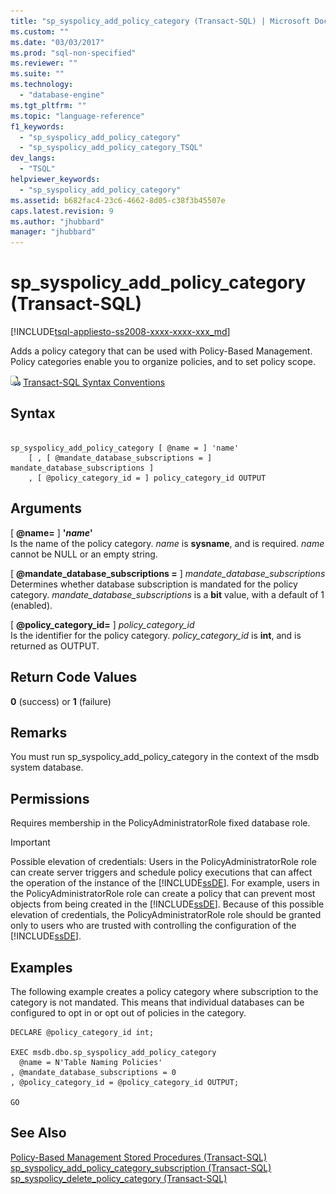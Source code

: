 ```yaml
---
title: "sp_syspolicy_add_policy_category (Transact-SQL) | Microsoft Docs"
ms.custom: ""
ms.date: "03/03/2017"
ms.prod: "sql-non-specified"
ms.reviewer: ""
ms.suite: ""
ms.technology: 
  - "database-engine"
ms.tgt_pltfrm: ""
ms.topic: "language-reference"
f1_keywords: 
  - "sp_syspolicy_add_policy_category"
  - "sp_syspolicy_add_policy_category_TSQL"
dev_langs: 
  - "TSQL"
helpviewer_keywords: 
  - "sp_syspolicy_add_policy_category"
ms.assetid: b682fac4-23c6-4662-8d05-c38f3b45507e
caps.latest.revision: 9
ms.author: "jhubbard"
manager: "jhubbard"
---
```

# sp_syspolicy_add_policy_category (Transact-SQL)
[!INCLUDE[tsql-appliesto-ss2008-xxxx-xxxx-xxx_md](../../database-engine/configure/windows/includes/tsql-appliesto-ss2008-xxxx-xxxx-xxx-md.md)]

  Adds a policy category that can be used with Policy-Based Management. Policy categories enable you to organize policies, and to set policy scope.  
  
 ![Topic link icon](../../database-engine/configure/windows/media/topic-link.gif "Topic link icon") [Transact-SQL Syntax Conventions](../Topic/Transact-SQL%20Syntax%20Conventions%20\(Transact-SQL\).md)  
  
## Syntax  
  
```  
  
sp_syspolicy_add_policy_category [ @name = ] 'name'  
    [ , [ @mandate_database_subscriptions = ] mandate_database_subscriptions ]  
    , [ @policy_category_id = ] policy_category_id OUTPUT  
```  
  
## Arguments  
 [ **@name=** ] **'***name***'**  
 Is the name of the policy category. *name* is **sysname**, and is required. *name* cannot be NULL or an empty string.  
  
 [ **@mandate_database_subscriptions =** ] *mandate_database_subscriptions*  
 Determines whether database subscription is mandated for the policy category. *mandate_database_subscriptions* is a **bit** value, with a default of 1 (enabled).  
  
 [ **@policy_category_id=** ] *policy_category_id*  
 Is the identifier for the policy category. *policy_category_id* is **int**, and is returned as OUTPUT.  
  
## Return Code Values  
 **0** (success) or **1** (failure)  
  
## Remarks  
 You must run sp_syspolicy_add_policy_category in the context of the msdb system database.  
  
## Permissions  
 Requires membership in the PolicyAdministratorRole fixed database role.  
  
> [!IMPORTANT]  
>  Possible elevation of credentials: Users in the PolicyAdministratorRole role can create server triggers and schedule policy executions that can affect the operation of the instance of the [!INCLUDE[ssDE](../../analysis-services/instances/install/windows/includes/ssde-md.md)]. For example, users in the PolicyAdministratorRole role can create a policy that can prevent most objects from being created in the [!INCLUDE[ssDE](../../analysis-services/instances/install/windows/includes/ssde-md.md)]. Because of this possible elevation of credentials, the PolicyAdministratorRole role should be granted only to users who are trusted with controlling the configuration of the [!INCLUDE[ssDE](../../analysis-services/instances/install/windows/includes/ssde-md.md)].  
  
## Examples  
 The following example creates a policy category where subscription to the category is not mandated. This means that individual databases can be configured to opt in or opt out of policies in the category.  
  
```  
DECLARE @policy_category_id int;  
  
EXEC msdb.dbo.sp_syspolicy_add_policy_category  
  @name = N'Table Naming Policies'  
, @mandate_database_subscriptions = 0  
, @policy_category_id = @policy_category_id OUTPUT;  
  
GO  
```  
  
## See Also  
 [Policy-Based Management Stored Procedures &#40;Transact-SQL&#41;](../../relational-databases/system-stored-procedures/policy-based-management-stored-procedures-transact-sql.md)   
 [sp_syspolicy_add_policy_category_subscription &#40;Transact-SQL&#41;](../../relational-databases/system-stored-procedures/sp-syspolicy-add-policy-category-subscription-transact-sql.md)   
 [sp_syspolicy_delete_policy_category &#40;Transact-SQL&#41;](../../relational-databases/system-stored-procedures/sp-syspolicy-delete-policy-category-transact-sql.md)  
  
  